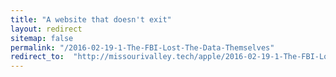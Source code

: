 ```yaml
---
title: "A website that doesn't exit"
layout: redirect
sitemap: false
permalink: "/2016-02-19-1-The-FBI-Lost-The-Data-Themselves"
redirect_to:  "http://missourivalley.tech/apple/2016-02-19-1-The-FBI-Lost-The-Data-Themselves"
---
```

